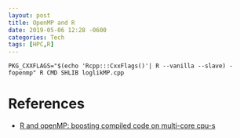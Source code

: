 ```yaml
---
layout: post
title: OpenMP and R
date: 2019-05-06 12:28 -0600
categories: Tech
tags: [HPC,R]
---
```



```
PKG_CXXFLAGS="$(echo 'Rcpp:::CxxFlags()'| R --vanilla --slave) -fopenmp" R CMD SHLIB loglikMP.cpp
```

# References
- [R and openMP: boosting compiled code on multi-core cpu-s](http://www.parallelr.com/r-and-openmp-boosting-compiled-code-on-multi-core-cpu-s/)
